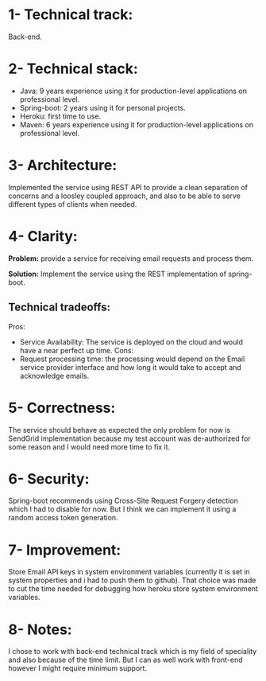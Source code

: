 1- Technical track: 
================
Back-end.


2- Technical stack:
==================
- Java: 9 years experience using it for production-level applications on professional level.
- Spring-boot: 2 years using it for personal projects.
- Heroku: first time to use.
- Maven: 6 years experience using it for production-level applications on professional level.


3- Architecture: 
================

Implemented the service using REST API to provide a clean separation of concerns and a loosley coupled approach, and also to be able to serve different types of clients when needed.


4- Clarity: 
===========

**Problem:** provide a service for receiving email requests and process them. 

**Solution:** Implement the service using the REST implementation of spring-boot.


Technical tradeoffs:
--------------------
Pros: 
- Service Availability: The service is deployed on the cloud and would have a near perfect up time.
Cons:
- Request processing time: the processing would depend on the Email service provider interface and how long it would take to accept and acknowledge emails.

	
5- Correctness: 
===============

The service should behave as expected the only problem for now is SendGrid implementation because my test account was de-authorized for some reason and I would need more time to fix it.

6- Security: 
============

Spring-boot recommends using Cross-Site Request Forgery detection which I had to disable for now. But I think we can implement it using a random access token generation.

7- Improvement:
===============

Store Email API keys in system environment variables (currently it is set in system properties and i had to push them to github). That choice was made to cut the time needed for debugging how heroku store system environment variables.

8- Notes:
=========

I chose to work with back-end technical track which is my field of speciality and also because of the time limit. But I can as well work with front-end however I might require minimum support.
